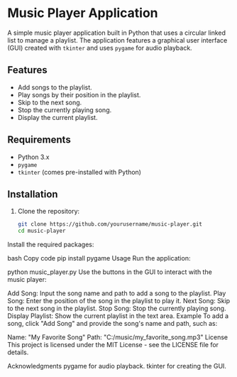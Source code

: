 # Music Player Application

A simple music player application built in Python that uses a circular linked list to manage a playlist. The application features a graphical user interface (GUI) created with `tkinter` and uses `pygame` for audio playback.

## Features

- Add songs to the playlist.
- Play songs by their position in the playlist.
- Skip to the next song.
- Stop the currently playing song.
- Display the current playlist.

## Requirements

- Python 3.x
- `pygame`
- `tkinter` (comes pre-installed with Python)

## Installation

1. Clone the repository:

   ```bash
   git clone https://github.com/yourusername/music-player.git
   cd music-player
Install the required packages:

bash
Copy code
pip install pygame
Usage
Run the application:

python music_player.py
Use the buttons in the GUI to interact with the music player:

Add Song: Input the song name and path to add a song to the playlist.
Play Song: Enter the position of the song in the playlist to play it.
Next Song: Skip to the next song in the playlist.
Stop Song: Stop the currently playing song.
Display Playlist: Show the current playlist in the text area.
Example
To add a song, click "Add Song" and provide the song's name and path, such as:

Name: "My Favorite Song"
Path: "C:/music/my_favorite_song.mp3"
License
This project is licensed under the MIT License - see the LICENSE file for details.

Acknowledgments
pygame for audio playback.
tkinter for creating the GUI.
